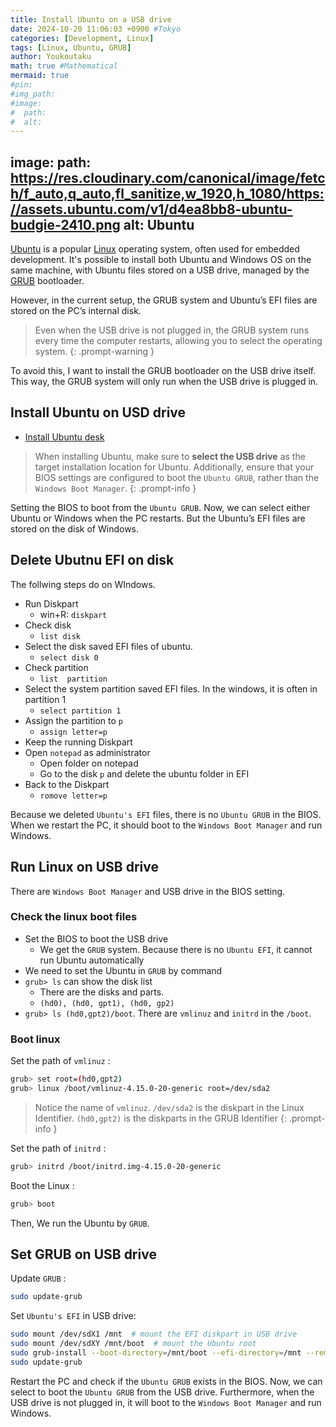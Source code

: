 ```yaml
---
title: Install Ubuntu on a USB drive
date: 2024-10-20 11:06:03 +0900 #Tokyo
categories: [Development, Linux]
tags: [Linux, Ubuntu, GRUB]
author: Youkoutaku
math: true #Mathematical
mermaid: true
#pin: 
#img_path: 
#image:
#  path:
#  alt:
---
```

image:
  path: https://res.cloudinary.com/canonical/image/fetch/f_auto,q_auto,fl_sanitize,w_1920,h_1080/https://assets.ubuntu.com/v1/d4ea8bb8-ubuntu-budgie-2410.png
  alt: Ubuntu
---

[Ubuntu](https://ubuntu.com/) is a popular [Linux](https://www.linux.org/) operating system, often used for embedded development. It's possible to install both Ubuntu and Windows OS on the same machine, with Ubuntu files stored on a USB drive, managed by the [GRUB](https://www.gnu.org/software/grub/) bootloader.

However, in the current setup, the GRUB system and Ubuntu’s EFI files are stored on the PC’s internal disk.

> Even when the USB drive is not plugged in, the GRUB system runs every time the computer restarts, allowing you to select the operating system.
{: .prompt-warning }

To avoid this, I want to install the GRUB bootloader on the USB drive itself. This way, the GRUB system will only run when the USB drive is plugged in.

## Install Ubuntu on USD drive
- [Install Ubuntu desk](https://ubuntu.com/tutorials/install-ubuntu-desktop#1-overview)

>When installing Ubuntu, make sure to **select the USB drive** as the target installation location for Ubuntu. Additionally, ensure that your BIOS settings are configured to boot the `Ubuntu GRUB`, rather than the `Windows Boot Manager`.
{: .prompt-info }

Setting the BIOS to boot from the `Ubuntu GRUB`. Now, we can select either Ubuntu or Windows when the PC restarts. But the Ubuntu’s EFI files are stored on the disk of Windows.

## Delete Ubutnu EFI on disk
The follwing steps do on WIndows.

- Run Diskpart
	- win+R: `diskpart`
- Check disk
	- `list disk`
- Select the disk saved EFI files of ubuntu.
	- `select disk 0`
- Check partition
	- `list  partition`
- Select the system partition saved EFI files. In the windows, it is often in partition 1
	- `select partition 1`
- Assign the partition to `p`
	- `assign letter=p`
- Keep the running Diskpart
- Open `notepad` as administrator
	- Open folder on notepad
	- Go to the disk `p` and delete the ubuntu folder in EFI
- Back to the Diskpart
	- `romove letter=p`

Because we deleted `Ubuntu's EFI` files, there is no `Ubuntu GRUB` in the BIOS. When we restart the PC, it should boot to the `Windows Boot Manager` and run Windows.

## Run Linux on USB drive
There are `Windows Boot Manager` and USB drive in the BIOS setting.

### Check the linux boot files
- Set the BIOS to boot the USB drive
	- We get the `GRUB` system. Because there is no `Ubuntu EFI`, it cannot run Ubuntu automatically
- We need to set the Ubuntu in `GRUB` by command
- `grub> ls` can show the disk list
	- There are the disks and parts.
	- `(hd0), (hd0, gpt1), (hd0, gp2)`
- `grub> ls (hd0,gpt2)/boot`. There are `vmlinuz` and `initrd` in the `/boot`.

### Boot linux
Set the path of `vmlinuz` :
```bash
grub> set root=(hd0,gpt2)
grub> linux /boot/vmlinuz-4.15.0-20-generic root=/dev/sda2
```

> Notice the name of `vmlinuz`.
> `/dev/sda2` is the diskpart in the Linux Identifier. `(hd0,gpt2)` is the diskparts in the GRUB Identifier
{: .prompt-info }

Set the path of `initrd` :
```bash
grub> initrd /boot/initrd.img-4.15.0-20-generic
```

Boot the Linux :
```bash
grub> boot
```

Then, We run the Ubuntu by `GRUB`.

## Set GRUB on USB drive

Update `GRUB` :
```bash
sudo update-grub
```

Set `Ubuntu's EFI` in USB drive:
```bash
sudo mount /dev/sdX1 /mnt  # mount the EFI diskpart in USB drive
sudo mount /dev/sdXY /mnt/boot  # mount the Ubuntu root
sudo grub-install --boot-directory=/mnt/boot --efi-directory=/mnt --removable
sudo update-grub
```

Restart the PC and check if the `Ubuntu GRUB` exists in the BIOS. Now, we can select to boot the `Ubuntu GRUB` from the USB drive. Furthermore, when the USB drive is not plugged in, it will boot to the `Windows Boot Manager` and run Windows.
